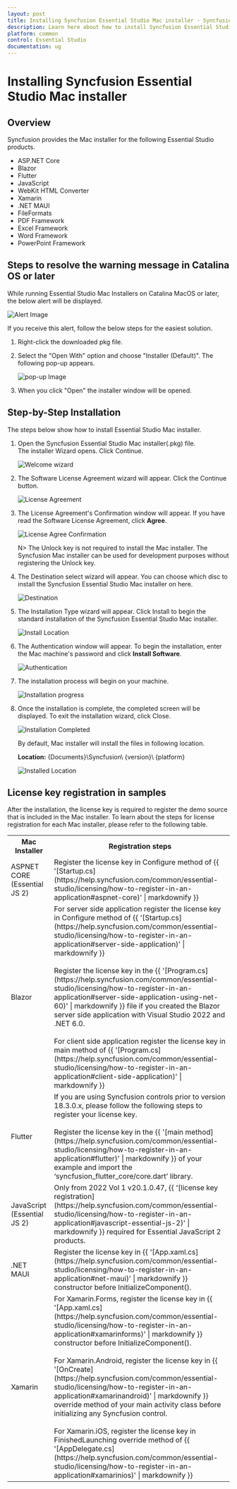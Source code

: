 ```yaml
---
layout: post
title: Installing Syncfusion Essential Studio Mac installer - Syncfusion
description: Learn here about how to install Syncfusion Essential Studio Mac installer after downloading from our Syncfusion website.
platform: common
control: Essential Studio
documentation: ug
---
```


# Installing Syncfusion Essential Studio Mac installer

## Overview

Syncfusion provides the Mac installer for the following Essential Studio products.

* ASP.NET Core
* Blazor
* Flutter
* JavaScript
* WebKit HTML Converter
* Xamarin
* .NET MAUI
* FileFormats
* PDF Framework
* Excel Framework
* Word Framework
* PowerPoint Framework 


## Steps to resolve the warning message in Catalina OS or later

   While running Essential Studio Mac Installers on Catalina MacOS or later, the below alert will be displayed.

   ![Alert Image](images/Mac_Catalina_MacOS_Alert1.png)  
     
   If you receive this alert, follow the below steps for the easiest solution.   

   1.	Right-click the downloaded pkg file.
   2.	Select the "Open With" option and choose "Installer (Default)". The following pop-up appears.

		![pop-up Image](images/Mac_Catalina_MacOS_Alert2.png)

   3.	When you click "Open" the installer window will be opened.

## Step-by-Step Installation

The steps below show how to install Essential Studio Mac installer. 

1. Open the Syncfusion Essential Studio Mac installer(.pkg) file. The installer Wizard opens. Click Continue.

   ![Welcome wizard](images/Mac_Installer1.png)
   

2. The Software License Agreement wizard will appear. Click the Continue button.

   ![License Agreement](images/Mac_Installer2.png)   
   

3. The License Agreement's Confirmation window will appear. If you have read the Software License Agreement, click **Agree**.

   ![License Agree Confirmation](images/Mac_Installer3.png)
   
   N> The Unlock key is not required to install the Mac installer. The Syncfusion Mac installer can be used for development purposes without registering the Unlock key.


4. The Destination select wizard will appear. You can choose which disc to install the Syncfusion Essential Studio Mac installer on here.

   ![Destination](images/Mac_Installer5.png)

5. The Installation Type wizard will appear. Click Install to begin the standard installation of the Syncfusion Essential Studio Mac installer.

   ![Install Location](images/Mac_Installer6.png)

6. The Authentication window will appear. To begin the installation, enter the Mac machine's password and click **Install Software**.

   ![Authentication](images/Mac_Installer7.png)

7. The installation process will begin on your machine. 
   
   ![Installation progress](images/Mac_Installer8.png)
   
8. Once the installation is complete, the completed screen will be displayed. To exit the installation wizard, click Close. 

   ![Installation Completed](images/Mac_Installer9.png)
   
   By default, Mac installer will install the files in following location.

   **Location:** {Documents}\Syncfusion\ {version}\ {platform}
   
   ![Installed Location](images/Mac_Installer10.png)

## License key registration in samples

After the installation, the license key is required to register the demo source that is included in the Mac installer. To learn about the steps for license registration for each Mac installer, please refer to the following table.

<table>
<tr>
<th>Mac Installer</th>
<th>Registration steps</th>
</tr>
<tr>
<td>ASPNET CORE (Essential JS 2)</td>
<td>Register the license key in Configure method of {{ '[Startup.cs](https://help.syncfusion.com/common/essential-studio/licensing/how-to-register-in-an-application#aspnet-core)' | markdownify }}</td>
</tr>
<tr>
<td>Blazor</td>
<td>For server side application register the license key in Configure method of {{ '[Startup.cs](https://help.syncfusion.com/common/essential-studio/licensing/how-to-register-in-an-application#server-side-application)' | markdownify }}<br /><br />Register the license key in the {{ '[Program.cs](https://help.syncfusion.com/common/essential-studio/licensing/how-to-register-in-an-application#server-side-application-using-net-60)' | markdownify }} file if you created the Blazor server side application with Visual Studio 2022 and .NET 6.0.<br /><br />For client side application register the license key in main method of {{ '[Program.cs](https://help.syncfusion.com/common/essential-studio/licensing/how-to-register-in-an-application#client-side-application)' | markdownify }}</td>
</tr>
<tr>
<td>Flutter</td>
<td>If you are using Syncfusion controls prior to version 18.3.0.x, please follow the following steps to register your license key.<br /><br />Register the license key in the {{ '[main method](https://help.syncfusion.com/common/essential-studio/licensing/how-to-register-in-an-application#flutter)' | markdownify }} of your example and import the ‘syncfusion_flutter_core/core.dart’ library.</td>
</tr>
<tr>
<td>JavaScript (Essential JS 2)</td>
<td>Only from 2022 Vol 1 v20.1.0.47, {{ '[license key registration](https://help.syncfusion.com/common/essential-studio/licensing/how-to-register-in-an-application#javascript-essential-js-2)' | markdownify }} required for Essential JavaScript 2 products.</td>
</tr>
<tr>
<td>.NET MAUI</td>
<td>Register the license key in {{ '[App.xaml.cs](https://help.syncfusion.com/common/essential-studio/licensing/how-to-register-in-an-application#net-maui)' | markdownify }} constructor before InitializeComponent().</td>
</tr>
<tr>
<td>Xamarin</td>
<td>For Xamarin.Forms, register the license key in {{ '[App.xaml.cs](https://help.syncfusion.com/common/essential-studio/licensing/how-to-register-in-an-application#xamarinforms)' | markdownify }} constructor before InitializeComponent().<br /><br />For Xamarin.Android, register the license key in {{ '[OnCreate](https://help.syncfusion.com/common/essential-studio/licensing/how-to-register-in-an-application#xamarinandroid)' | markdownify }} override method of your main activity class before initializing any Syncfusion control.<br /><br />For Xamarin.iOS, register the license key in FinishedLaunching override method of {{ '[AppDelegate.cs](https://help.syncfusion.com/common/essential-studio/licensing/how-to-register-in-an-application#xamarinios)' | markdownify }}</td>
</tr></table>